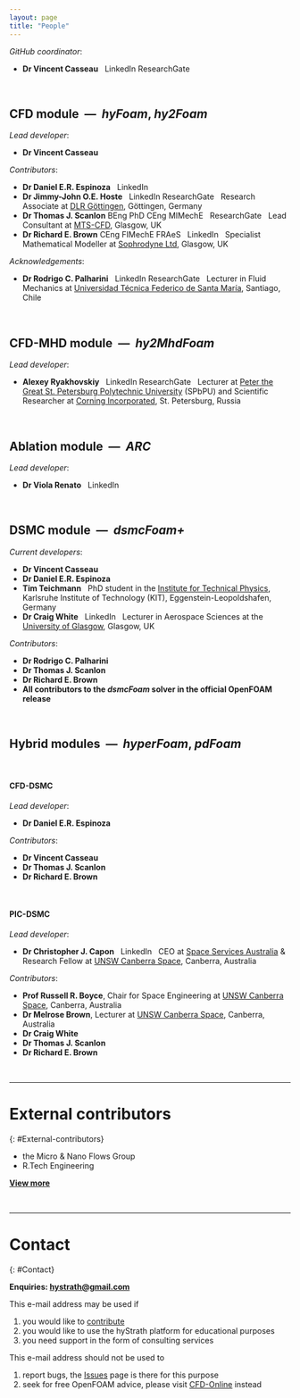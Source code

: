 ```yaml
---
layout: page
title: "People"
---
```


_GitHub coordinator_:

* **Dr Vincent Casseau** &nbsp; <a style="text-decoration: none" href="https://uk.linkedin.com/in/vincentcasseau" target="_blank" alt="LinkedIn">
    <span class="fa-stack" aria-hidden="true">
      <i class="fas fa-circle fa-stack-2x" style='color:#0072B1'></i>
      <i class="fab fa-linkedin fa-stack-1x fa-inverse"></i>
    </span>
    <span class="sr-only">LinkedIn</span>
  </a> <a style="text-decoration: none" href="https://www.researchgate.net/profile/Vincent_Casseau" target="_blank" alt="ResearchGate">
    <span class="fa-stack fa-lg" aria-hidden="true">
      <i class="fab fa-researchgate fa-stack-1x fa-inverse" style='color:#00D0AF'></i>
    </span>
    <span class="sr-only">ResearchGate</span>
  </a>  

<br>

## CFD module &nbsp;—&nbsp; __*hyFoam*__, __*hy2Foam*__  
_Lead developer_:   
* **Dr Vincent Casseau**  

_Contributors_:  
* **Dr Daniel E.R. Espinoza** &nbsp; <a style="text-decoration: none" href="https://uk.linkedin.com/in/daniel-espinoza-52862452" target="_blank" alt="LinkedIn">
    <span class="fa-stack" aria-hidden="true">
      <i class="fas fa-circle fa-stack-2x" style='color:#0072B1'></i>
      <i class="fab fa-linkedin fa-stack-1x fa-inverse"></i>
    </span>
    <span class="sr-only">LinkedIn</span>
  </a>  
* **Dr Jimmy-John O.E. Hoste** &nbsp; <a style="text-decoration: none" href="https://uk.linkedin.com/in/jimmy-john-hoste-17278644" target="_blank" alt="LinkedIn">
    <span class="fa-stack" aria-hidden="true">
      <i class="fas fa-circle fa-stack-2x" style='color:#0072B1'></i>
      <i class="fab fa-linkedin fa-stack-1x fa-inverse"></i>
    </span>
    <span class="sr-only">LinkedIn</span>
  </a> <a style="text-decoration: none" href="https://www.researchgate.net/profile/Jimmy_John_Hoste" target="_blank" alt="ResearchGate">
    <span class="fa-stack fa-lg" aria-hidden="true">
      <i class="fab fa-researchgate fa-stack-1x fa-inverse" style='color:#00D0AF'></i>
    </span>
    <span class="sr-only">ResearchGate</span>
  </a>  &nbsp; Research Associate at [DLR Göttingen](https://www.dlr.de/dlr/en/desktopdefault.aspx/tabid-10256), Göttingen, Germany
* **Dr Thomas J. Scanlon** BEng PhD CEng MIMechE &nbsp; <a style="text-decoration: none" href="https://www.researchgate.net/profile/Thomas_Scanlon" target="_blank" alt="ResearchGate">
    <span class="fa-stack fa-lg" aria-hidden="true">
      <i class="fab fa-researchgate fa-stack-1x fa-inverse" style='color:#00D0AF'></i>
    </span>
    <span class="sr-only">ResearchGate</span>
  </a> &nbsp; Lead Consultant at [MTS-CFD](https://www.mts-cfd.com/), Glasgow, UK
* **Dr Richard E. Brown** CEng FIMechE FRAeS &nbsp; <a style="text-decoration: none" href="https://uk.linkedin.com/in/richard-brown-05520726" target="_blank" alt="LinkedIn">
    <span class="fa-stack" aria-hidden="true">
      <i class="fas fa-circle fa-stack-2x" style='color:#0072B1'></i>
      <i class="fab fa-linkedin fa-stack-1x fa-inverse"></i>
    </span>
    <span class="sr-only">LinkedIn</span>
  </a> &nbsp; Specialist Mathematical Modeller at [Sophrodyne Ltd](http://www.sophrodyne.com/), Glasgow, UK  

_Acknowledgements_:  
* **Dr Rodrigo C. Palharini** &nbsp; <a style="text-decoration: none" href="https://uk.linkedin.com/in/rodrigo-palharini-59316775" target="_blank" alt="LinkedIn">
    <span class="fa-stack" aria-hidden="true">
      <i class="fas fa-circle fa-stack-2x" style='color:#0072B1'></i>
      <i class="fab fa-linkedin fa-stack-1x fa-inverse"></i>
    </span>
    <span class="sr-only">LinkedIn</span>
  </a> <a style="text-decoration: none" href="https://www.researchgate.net/profile/Rodrigo_Palharini" target="_blank" alt="ResearchGate">
    <span class="fa-stack fa-lg" aria-hidden="true">
      <i class="fab fa-researchgate fa-stack-1x fa-inverse" style='color:#00D0AF'></i>
    </span>
    <span class="sr-only">ResearchGate</span>
  </a> &nbsp; Lecturer in Fluid Mechanics at [Universidad Técnica Federico de Santa María](http://www.mecanica.usm.cl/), Santiago, Chile

<br>

## CFD-MHD module &nbsp;—&nbsp; __*hy2MhdFoam*__  
_Lead developer_:   
* **Alexey Ryakhovskiy** &nbsp; <a style="text-decoration: none" href="https://uk.linkedin.com/in/alexey-ryakhovskiy-4a1b9886" target="_blank" alt="LinkedIn">
    <span class="fa-stack" aria-hidden="true">
      <i class="fas fa-circle fa-stack-2x" style='color:#0072B1'></i>
      <i class="fab fa-linkedin fa-stack-1x fa-inverse"></i>
    </span>
    <span class="sr-only">LinkedIn</span>
  </a> <a style="text-decoration: none" href="https://www.researchgate.net/profile/Alexey_Ryakhovskiy" target="_blank" alt="ResearchGate">
    <span class="fa-stack fa-lg" aria-hidden="true">
      <i class="fab fa-researchgate fa-stack-1x fa-inverse" style='color:#00D0AF'></i>
    </span>
    <span class="sr-only">ResearchGate</span>
  </a> &nbsp; Lecturer at [Peter the Great St. Petersburg Polytechnic University](https://english.spbstu.ru/science/) (SPbPU) and Scientific Researcher at [Corning Incorporated](https://www.corning.com/worldwide/en.html), St. Petersburg, Russia  

<br> 

## Ablation module &nbsp;—&nbsp; __*ARC*__  
_Lead developer_: 
* **Dr Viola Renato** &nbsp; <a style="text-decoration: none" href="https://uk.linkedin.com/in/viola-renato-bbbb18102" target="_blank" alt="LinkedIn">
    <span class="fa-stack" aria-hidden="true">
      <i class="fas fa-circle fa-stack-2x" style='color:#0072B1'></i>
      <i class="fab fa-linkedin fa-stack-1x fa-inverse"></i>
    </span>
    <span class="sr-only">LinkedIn</span>
  </a>

<br> 
   
## DSMC module &nbsp;—&nbsp; __*dsmcFoam+*__        
_Current developers_: 
* **Dr Vincent Casseau** 
* **Dr Daniel E.R. Espinoza**  
* **Tim Teichmann**   &nbsp; PhD student in the [Institute for Technical Physics](http://www.itep.kit.edu/english/), Karlsruhe Institute of Technology (KIT), Eggenstein-Leopoldshafen, Germany
* **Dr Craig White** &nbsp; <a style="text-decoration: none" href="https://uk.linkedin.com/in/craig-white-53b70387" target="_blank" alt="LinkedIn">
    <span class="fa-stack" aria-hidden="true">
      <i class="fas fa-circle fa-stack-2x" style='color:#0072B1'></i>
      <i class="fab fa-linkedin fa-stack-1x fa-inverse"></i>
    </span>
    <span class="sr-only">LinkedIn</span>
  </a> &nbsp; Lecturer in Aerospace Sciences at the [University of Glasgow](https://www.gla.ac.uk/schools/engineering/staff/craigwhite/), Glasgow, UK
 
_Contributors_:  
* **Dr Rodrigo C. Palharini**  
* **Dr Thomas J. Scanlon**  
* **Dr Richard E. Brown**  
* **All contributors to the *dsmcFoam* solver in the official OpenFOAM release** 

<br>

## Hybrid modules &nbsp;—&nbsp; __*hyperFoam*__, __*pdFoam*__  
&nbsp;

#### CFD-DSMC  
_Lead developer_:  
* **Dr Daniel E.R. Espinoza** 

_Contributors_:  
* **Dr Vincent Casseau**  
* **Dr Thomas J. Scanlon**  
* **Dr Richard E. Brown** 

&nbsp;

#### PIC-DSMC  
_Lead developer_:  
* **Dr Christopher J. Capon** &nbsp; <a style="text-decoration: none" href="https://uk.linkedin.com/in/c-capon" target="_blank" alt="LinkedIn">
    <span class="fa-stack" aria-hidden="true">
      <i class="fas fa-circle fa-stack-2x" style='color:#0072B1'></i>
      <i class="fab fa-linkedin fa-stack-1x fa-inverse"></i>
    </span>
    <span class="sr-only">LinkedIn</span>
  </a> &nbsp; CEO at [Space Services Australia](https://oninnovation.com.au/en/ON-teams/ON-Accelerate6-Teams/Space-Services-Australia) & Research Fellow at [UNSW Canberra Space](https://www.unsw.adfa.edu.au/space-research/mr-christopher-capon), Canberra, Australia

_Contributors_:  
* **Prof Russell R. Boyce**, Chair for Space Engineering at [UNSW Canberra Space](https://research.unsw.edu.au/people/professor-russell-robert-boyce), Canberra, Australia  
* **Dr Melrose Brown**, Lecturer at [UNSW Canberra Space](https://www.unsw.adfa.edu.au/space-research/dr-melrose-brown), Canberra, Australia    
* **Dr Craig White**  
* **Dr Thomas J. Scanlon**  
* **Dr Richard E. Brown**

<br>  
 
---
# External contributors
{: #External-contributors}

* the Micro & Nano Flows Group  
* R.Tech Engineering  

**[View more](https://vincentcasseau.github.io/contributions/#list-of-external-contributions)**   

<br>

---
# Contact
{: #Contact}

**Enquiries: hystrath@gmail.com**    

This e-mail address may be used if  
1. you would like to [contribute](https://vincentcasseau.github.io/contributions/)
2. you would like to use the hyStrath platform for educational purposes
3. you need support in the form of consulting services   

This e-mail address should not be used to
1. report bugs, the [Issues](https://github.com/vincentcasseau/hyStrath/issues) page is there for this purpose  
2. seek for free OpenFOAM advice, please visit [CFD-Online](https://www.cfd-online.com/Forums/openfoam/) instead
